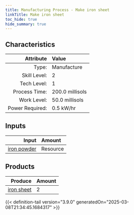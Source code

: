 ```yaml
---
title: Manufacturing Process - Make iron sheet
linkTitle: Make iron sheet
toc_hide: true
hide_summary: true
---
```

<!-- This is generated by the MarsSim HelpGenertor, do not edit. -->


## Characteristics

| Attribute      | Value |
|--------:|:------|
|Type:|Manufacture|
|Skill Level:|2|
|Tech Level:|1|
|Process Time:|200.0 millisols|
|Work Level:|50.0 millisols|
|Power Required:|0.5 kW/hr|

## Inputs

| Input      | Amount |
|--------:|:------|
|[iron powder](/docs/definitions/resource/iron-powder)|Resource|15.7 kg|

## Products


| Produce      | Amount |
|--------:|:------|
|[iron sheet](/docs/definitions/part/iron-sheet)|2|



{{< definition-tail version="3.9.0" generatedOn="2025-03-08T21:34:45.1684317" >}}



